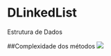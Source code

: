 # DLinkedList
Estrutura de Dados

##Complexidade dos métodos
![](https://raw.githubusercontent.com/JEsidio/DLinkedListRepository/master/Complexidade.PNG)
